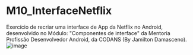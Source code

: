 # M10_InterfaceNetflix
Exercício de recriar uma interface de App da Netflix no Android, desenvolvido no Módulo: "Componentes de interface" da Mentoria Profissão Desenvolvedor Android, da CODANS (By Jamilton Damasceno).
![image](https://github.com/alxmart/M10_InterfaceNetflix/assets/48797259/97fbd114-e0c4-44c6-95c7-041edc75795f)

